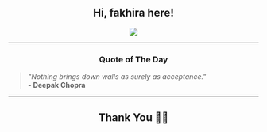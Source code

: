 <h2 align="center"> Hi, fakhira here!</h2>

<p align="center">
<a href="https://github.com/fakhiralkda" alt="github streak"><img src="https://dvst-streak.herokuapp.com/?user=fakhiralkda&theme=tokyonight&fire=DD472C"></a>
</p>

<hr>
<h3 align="center">Quote of The Day</h3>
<p align="center">
<blockquote>
<i>"Nothing brings down walls as surely as acceptance."</i>
<br>
<b>- Deepak Chopra</b>
</blockquote>
</p>


<hr>
<h2 align="center">Thank You 🙏🏼</h2>
